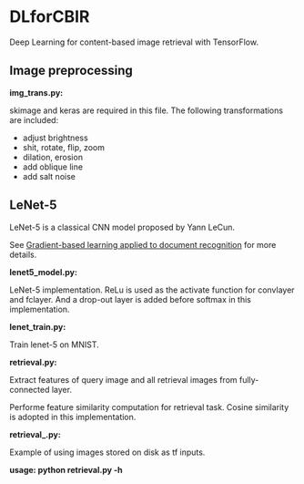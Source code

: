 # DLforCBIR
Deep Learning for content-based image retrieval with TensorFlow.

## Image preprocessing

**img_trans.py:**

skimage and keras are required in this file. The following transformations are included:

- adjust brightness
- shit, rotate, flip, zoom
- dilation, erosion
- add oblique line
- add salt noise


## LeNet-5
LeNet-5 is a classical CNN model proposed by Yann LeCun. 

See [Gradient-based learning applied to document recognition](https://ieeexplore.ieee.org/abstract/document/726791/) for more details.

**lenet5_model.py:**

LeNet-5 implementation. ReLu is used as the activate function for convlayer and fclayer. And a drop-out layer is added before softmax in this implementation.

**lenet_train.py:**

Train lenet-5 on MNIST.

**retrieval.py:**

Extract features of query image and all retrieval images from fully-connected layer.

Performe feature similarity computation for retrieval task. Cosine similarity is adopted in this implementation.

**retrieval_.py:**

Example of using images stored on disk as tf inputs.

**usage: python retrieval.py -h**
